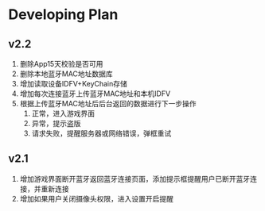 # Developing Plan

## v2.2

1. 删除App15天校验是否可用
2. 删除本地蓝牙MAC地址数据库
3. 增加读取设备IDFV+KeyChain存储
4. 增加每次连接蓝牙上传蓝牙MAC地址和本机IDFV
5. 根据上传蓝牙MAC地址后后台返回的数据进行下一步操作
   1. 正常，进入游戏界面
   2. 异常，提示盗版
   3. 请求失败，提醒服务器或网络错误，弹框重试

## v2.1

1. 增加游戏界面断开蓝牙返回蓝牙连接页面，添加提示框提醒用户已断开蓝牙连接，并重新连接
2. 增加如果用户关闭摄像头权限，进入设置开启提醒
